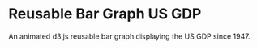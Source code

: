 # Reusable Bar Graph US GDP

An animated d3.js reusable bar graph displaying the US GDP since 1947.
